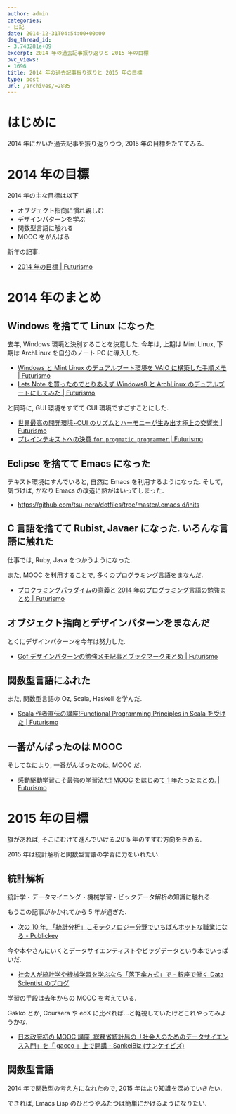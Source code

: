 ```yaml
---
author: admin
categories:
- 日記
date: 2014-12-31T04:54:00+00:00
dsq_thread_id:
- 3.743281e+09
excerpt: 2014 年の過去記事振り返りと 2015 年の目標
pvc_views:
- 1696
title: 2014 年の過去記事振り返りと 2015 年の目標
type: post
url: /archives/=2885
---
```


はじめに
========

2014 年にかいた過去記事を振り返りつつ, 2015 年の目標をたててみる.

2014 年の目標
=============

2014 年の主な目標は以下

-   オブジェクト指向に慣れ親しむ
-   デザインパターンを学ぶ
-   関数型言語に触れる
-   MOOC をがんばる

新年の記事.

-   [2014 年の目標 | Futurismo](https://futurismo.biz/archives/1142)

2014 年のまとめ
===============

Windows を捨てて Linux になった
-------------------------------

去年, Windows 環境と決別することを決意した. 今年は, 上期は Mint Linux,
下期は ArchLinux を自分のノート PC に導入した.

-   [Windows と Mint Linux のデュアルブート環境を VAIO
    に構築した手順メモ | Futurismo](https://futurismo.biz/archives/2064)
-   [Lets Note を買ったのでとりあえず Windows8 と ArchLinux
    のデュアルブートにしてみた |
    Futurismo](https://futurismo.biz/archives/2482)

と同時に, GUI 環境をすてて CUI 環境ですごすことにした.

-   [世界最高の開発環境\~CUI のリズムとハーモニーが生み出す極上の交響楽
    | Futurismo](https://futurismo.biz/archives/2171)
-   [プレインテキストへの決意 `for progmatic programmer` |
    Futurismo](https://futurismo.biz/archives/2209)

Eclipse を捨てて Emacs になった
-------------------------------

テキスト環境にすんでいると, 自然に Emacs を利用するようになった. そして,
気づけば, かなり Emacs の改造に熱がはいってしまった.

-   <https://github.com/tsu-nera/dotfiles/tree/master/.emacs.d/inits>

C 言語を捨てて Rubist, Javaer になった. いろんな言語に触れた
------------------------------------------------------------

仕事では, Ruby, Java をつかうようになった.

また, MOOC を利用することで, 多くのプログラミング言語をまなんだ.

-   [プロクラミングパラダイムの意義と 2014
    年のプログラミング言語の勉強まとめ |
    Futurismo](https://futurismo.biz/archives/2843)

オブジェクト指向とデザインパターンをまなんだ
--------------------------------------------

とくにデザインパターンを今年は努力した.

-   [Gof デザインパターンの勉強メモ記事とブックマークまとめ |
    Futurismo](https://futurismo.biz/archives/2872)

関数型言語にふれた
------------------

また, 関数型言語の Oz, Scala, Haskell を学んだ.

-   [Scala 作者直伝の講座!Functional Programming Principles in Scala
    を受けた | Futurismo](https://futurismo.biz/archives/2510)

一番がんばったのは MOOC
-----------------------

そしてなにより, 一番がんばったのは, MOOC だ.

-   [感動駆動学習こそ最強の学習法だ! MOOC をはじめて 1 年たったまとめ. |
    Futurismo](https://futurismo.biz/archives/2586)

2015 年の目標
=============

旗があれば, そこにむけて進んでいける.2015 年のすすむ方向をきめる.

2015 年は統計解析と関数型言語の学習に力をいれたい.

統計解析
--------

統計学・データマイニング・機械学習・ビックデータ解析の知識に触れる.

もうこの記事がかかれてから 5 年が過ぎた.

-   [次の 10 年,
    「統計分析」こそテクノロジー分野でいちばんホットな職業になる -
    Publickey](http://www.publickey1.jp/blog/10/10_3.html)

今や本やさんにいくとデータサイエンティストやビッグデータという本でいっぱいだ.

-   [社会人が統計学や機械学習を学ぶなら「落下傘方式」で - 銀座で働く
    Data Scientist
    のブログ](http://tjo.hatenablog.com/entry/2014/03/31/191907)

学習の手段は去年からの MOOC を考えている.

Gakko とか, Coursera や edX
に比べれば...と軽視していたけどこれやってみようかな.

-   [日本政府初の MOOC 講座,
    総務省統計局の「社会人のためのデータサイエンス入門」を「 gacco
    」上で開講 - SankeiBiz
    (サンケイビズ)](http://www.sankeibiz.jp/business/news/141219/prl1412191508090-n1.htm)

関数型言語
----------

2014 年で関数型の考え方になれたので, 2015 年はより知識を深めていきたい.

できれば, Emacs Lisp のひとつやふたつは簡単にかけるようになりたい.
